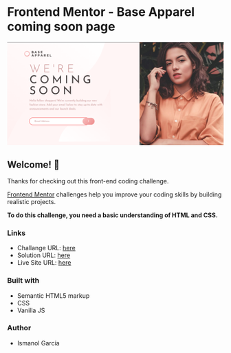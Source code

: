 # Frontend Mentor - Base Apparel coming soon page

![Design preview for the Base Apparel coming soon page coding challenge](./design/desktop-design.png)

## Welcome! 👋

Thanks for checking out this front-end coding challenge.

[Frontend Mentor](https://www.frontendmentor.io) challenges help you improve your coding skills by building realistic projects. 

**To do this challenge, you need a basic understanding of HTML and CSS.**

### Links
- Challange URL: [here](https://www.frontendmentor.io/challenges/base-apparel-coming-soon-page-5d46b47f8db8a7063f9331a0)
- Solution URL: [here](https://github.com/ismanolgarcia/web-projects-to-practice/tree/main/1.9-base-apparel-coming-soon)
- Live Site URL: [here](https://web-projects-to-practice.vercel.app/1.9-base-apparel-coming-soon/index.html)

### Built with
- Semantic HTML5 markup
- CSS
- Vanilla JS


### Author
- Ismanol García

